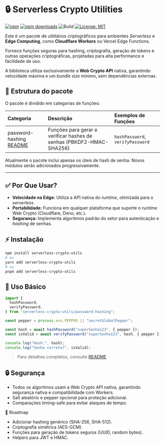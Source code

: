# 🔒 Serverless Crypto Utilities

[![npm](https://img.shields.io/npm/v/serverless-crypto-utils)](https://www.npmjs.com/package/serverless-crypto-utils)
[![npm downloads](https://img.shields.io/npm/dm/serverless-crypto-utils)](https://www.npmjs.com/package/serverless-crypto-utils)
![Build](https://github.com/gihoekveld/serverless-crypto-utils/actions/workflows/build.yml/badge.svg)
[![License: MIT](https://img.shields.io/badge/License-MIT-yellow.svg)](LICENSE)

Este é um pacote de utilitários criptográficos para ambientes _Serverless_ e **Edge Computing**, como **Cloudflare Workers** ou Vercel Edge Functions.

Fornece funções seguras para hashing, criptografia, geração de tokens e outras operações criptográficas, projetadas para alta performance e facilidade de uso.

A biblioteca utiliza exclusivamente a **Web Crypto API** nativa, garantindo velocidade máxima e um _bundle size_ mínimo, sem dependências externas.

## 🔹 Estrutura do pacote

O pacote é dividido em categorias de funções:

| Categoria                                           | Descrição                                                            | Exemplos de Funções              |
| :-------------------------------------------------- | :------------------------------------------------------------------- | :------------------------------- |
| password-hashing [README](docs/password-hashing.md) | Funções para gerar e verificar hashes de senhas (PBKDF2-HMAC-SHA256) | `hashPassword`, `verifyPassword` |

Atualmente o pacote inclui apenas os úteis de hash de senha. Novos módulos serão adicionados progressivamente.

---

## ✅ Por Que Usar?

- **Velocidade na Edge:** Utiliza a API nativa do _runtime_, otimizada para o _serverless_.
- **Portabilidade:** Funciona em qualquer plataforma que suporte o _runtime_ Web Crypto (Cloudflare, Deno, etc.).
- **Segurança:** Implementa algoritmos padrão do setor para autenticação e _hashing_ de senhas.

## ⚡ Instalação

```bash
npm install serverless-crypto-utils
# ou
yarn add serverless-crypto-utils
# ou
pnpm add serverless-crypto-utils
```

## 🚀 Uso Básico

```typescript
import {
  hashPassword,
  verifyPassword,
} from "serverless-crypto-utils/password-hashing";

const pepper = process.env.PEPPER || "secretGlobalPepper";

const hash = await hashPassword("superSenha123", { pepper });
const isValid = await verifyPassword("superSenha123", hash, { pepper });

console.log("Hash:", hash);
console.log("Senha correta?", isValid);
```

> Para detalhes completos, consulte [README](docs/password-hashing.md)

## 🔒 Segurança

- Todos os algoritmos usam a Web Crypto API nativa, garantindo segurança nativa e compatibilidade com Workers.
- Salt aleatório e pepper opcional para proteção adicional.
- Comparações timing-safe para evitar ataques de tempo.

📌 Roadmap

- Adicionar hashing genérico (SHA-256, SHA-512).
- Criptografia simétrica (AES-GCM).
- Funções para geração de tokens seguros (UUID, random bytes).
- Helpers para JWT e HMAC.
